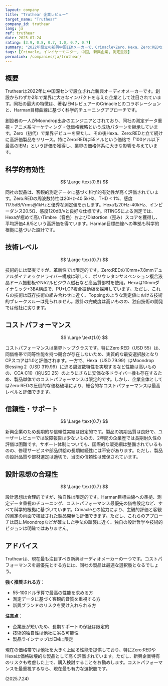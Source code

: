 ```yaml
---
layout: company
title: "Truthear 企業レビュー"
target_name: "Truthear"
company_id: truthear
lang: ja
ref: truthear
date: 2025-07-24
rating: [3.9, 0.8, 0.7, 1.0, 0.7, 0.7]
summary: "2022年設立の新興中国IEMメーカーで、Crinacle×Zero、Hexa、Zero:REDなど測定データに基づく高精度チューニングで大きな注目を集める。創設者にMoondrop出身エンジニアが含まれるとされ、Harman目標曲線準拠の低価格高性能IEMを次々と発表。Zero:RED（55ドル）は100ドル以下で最高のIEMと評価され、価格破壊的なコストパフォーマンスを実現。新興企業ながら既存メーカーの脅威となる存在です。"
tags: [Crinacle, インイヤーモニター, 中国, 新興企業, 測定重視]
permalink: /companies/ja/truthear/
---
```

## 概要

Truthearは2022年に中国深センで設立された新興オーディオメーカーです。創設からわずか2年で業界に大きなインパクトを与えた企業として注目されています。同社の最大の特徴は、著名IEMレビュアーのCrinacleとのコラボレーションと、Harman目標曲線に基づく科学的チューニングアプローチです。

創設者の一人がMoondrop出身のエンジニアとされており、同社の測定データ重視・アニメ系マーケティング・低価格戦略という成功パターンを継承しています。Zero（初代）で業界デビューを果たし、その後Hexa、Zero:REDと立て続けに高評価製品をリリース。特にZero:REDは55ドルという価格で「100ドル以下最高のIEM」という評価を獲得し、業界の価格体系に大きな影響を与えています。

## 科学的有効性

$$ \Large \text{0.8} $$

同社の製品は、客観的測定データに基づく科学的有効性が高く評価されています。Zero:REDの周波数特性は20Hz-40.5kHz、THD < 1%、感度117.5dB/Vrms@1kHzと優秀な測定値を示します。Hexaも20Hz-40kHz、インピーダンス20.5Ω、感度120dB/vと良好な仕様です。RTINGSによる測定では、Hexaが極めて高いTimbre（音色）およびDistortion（歪み）スコアを獲得し、平均評価4.8/5という高評価を得ています。Harman目標曲線への準拠も科学的根拠に基づいた設計です。

## 技術レベル

$$ \Large \text{0.7} $$

技術的には堅実ですが、革新性では限定的です。Zero:REDの10mm+7.8mmデュアルダイナミックドライバー構成は珍しく、ポリウレタンサスペンション複合液晶ドーム振動板やN52ルビジウム磁石など高品質部材を使用。Hexaは10mmダイナミック+3BA構成で、PU+LCP複合振動板を採用しています。ただし、これらの技術は既存技術の組み合わせに近く、Toppingのような測定値における技術的ブレークスルーは見られません。設計の完成度は高いものの、独自技術の開発では他社に劣ります。

## コストパフォーマンス

$$ \Large \text{1.0} $$

コストパフォーマンスは業界トップクラスです。特にZero:RED（USD 55）は、同価格帯で同等性能を持つ競合が存在しないため、実質的な最安選択肢となりCPスコアは1.0と評価されます。一方で、Hexa（USD 79.99）はMoondrop Blessing 2（USD 319.99）に迫る周波数特性を実現するなど性能は高いものの、CCA C10（約USD 25）のようにさらに安価な多ドライバー機も存在するため、製品単体でのコストパフォーマンスは限定的です。しかし、企業全体としてはZero:REDの圧倒的な価格破壊により、総合的なコストパフォーマンスは最高レベルと評価できます。

## 信頼性・サポート

$$ \Large \text{0.7} $$

新興企業のため長期的な信頼性実績は限定的です。製品の初期品質は良好で、ユーザーレビューでは故障報告は少ないものの、2年間の企業歴では長期耐久性の評価は困難です。サポート体制についても、国際的な販売網は整備されているものの、修理サービスや部品供給の長期継続性には不安があります。ただし、製品の設計品質や部材選定は適切で、当面の信頼性は確保されています。

## 設計思想の合理性

$$ \Large \text{0.7} $$

設計思想は合理的ですが、独自性は限定的です。Harman目標曲線への準拠、測定データ重視のチューニング、コストパフォーマンス最優先の価格設定など、すべて科学的根拠に基づいています。Crinacleとの協力により、主観的評価と客観的測定の両面で検証された製品開発も評価できます。ただし、これらのアプローチは既にMoondropなどが確立した手法の踏襲に近く、独自の設計哲学や技術的ビジョンは明確ではありません。

## アドバイス

Truthearは、現在最も注目すべき新興オーディオメーカーの一つです。コストパフォーマンスを最優先とする方には、同社の製品は最適な選択肢となるでしょう。

**強く推奨される方**：
- 55-100ドル予算で最高の性能を求める方
- 測定データに基づく客観的音質を重視する方
- 新興ブランドのリスクを受け入れられる方

**注意点**：
- 企業歴が短いため、長期サポートの保証は限定的
- 技術的独自性は他社に劣る可能性
- 製品ラインナップはIEMに限定

現在の価格帯では他社を大きく上回る性能を提供しており、特にZero:REDやHexaは価格破壊的な製品として高く評価されています。ただし、新興企業特有のリスクも考慮した上で、購入検討することをお勧めします。コストパフォーマンスを最重視するなら、現在最も有力な選択肢です。

(2025.7.24)